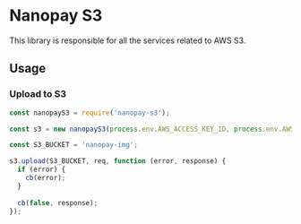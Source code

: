# Nanopay S3

This library is responsible for all the services related to AWS S3.

## Usage

### Upload to S3

```js
const nanopayS3 = require('nanopay-s3');

const s3 = new nanopayS3(process.env.AWS_ACCESS_KEY_ID, process.env.AWS_SECRET_ACCESS_KEY, process.env.NODE_ENV);

const S3_BUCKET = 'nanopay-img';

s3.upload(S3_BUCKET, req, function (error, response) {
  if (error) {
    cb(error);
  }
  
  cb(false, response);
});
```
